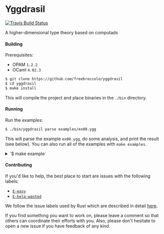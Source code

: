 # Yggdrasil

[![Travis Build Status](https://travis-ci.org/freebroccolo/yggdrasil.svg?branch=master)](https://travis-ci.org/freebroccolo/yggdrasil)

A higher-dimensional type theory based on computads

#### Building

Prerequisites:

* OPAM `1.2.2`
* OCaml `4.02.3`

```sh
$ git clone https://github.com/freebroccolo/yggdrasil
$ cd yggdrasil
$ make install
```

This will compile the project and place binaries in the `./bin` directory.

#### Running

Run the examples:

```sh
$ ./bin/yggdrasil parse examples/ex00.ygg
```

This will parse the example `ex00.ygg`, do some analysis, and print the result
(see below). You can also run all of the examples with `make examples`.

<details>
  <summary>`$ make example`</summary>
<pre>
term: bool
type: type

term: (not ff)
type: bool

term: (not tt)
type: bool

term: (and ff ff)
type: bool

term: (and (and tt tt) ff)
type: bool

term: (and (and tt tt) tt)
type: bool

term: (and (and tt tt) (not ff))
type: bool

term: and/eta
type: (λ [(∂ x bool) (∂ y bool)] (and x y))

term: (λ (∂ x bool) (not x))
type: (-> bool bool)

term: (λ [(∂ x bool) (∂ y bool)] (and x y))
type: (-> [bool bool] bool)

term: (λ (∂ x bool) (λ (∂ y bool) (and x y)))
type: (-> [bool bool] bool)

computad:

  cells:
    [0] (∂ bool type)
    [1] (∂ ff bool)
    [1] (∂ tt bool)
    [1] (∂ not (-> bool bool))
    [1] (∂ and (-> [bool bool] bool))
    [2] (∂ and/eta (λ [(∂ x bool) (∂ y bool)] (and x y)))
    [2] (∂ and/ff/ff (-> (and ff ff) ff))
    [2] (∂ and/ff/tt (-> (and ff tt) ff))
    [2] (∂ and/tt/ff (-> (and tt ff) ff))
    [2] (∂ and/tt/tt (-> (and tt tt) tt))
    [2] (∂ not/ff (-> (not ff) tt))
    [2] (∂ not/tt (-> (not tt) ff))

  rules:
    and ≜
      [ff, ff] => ff
      [ff, tt] => ff
      [tt, ff] => ff
      [tt, tt] => tt
    not ≜
      ff => tt
      tt => ff
</pre>
</details>

#### Contributing

If you'd like to help, the best place to start are issues with the following labels:

* [`E-easy`](https://github.com/freebroccolo/yggdrasil/issues?q=is%3Aissue+is%3Aopen+label%3AE-easy)
* [`E-help-wanted`](https://github.com/freebroccolo/yggdrasil/issues?q=is%3Aissue+is%3Aopen+label%3AE-help-wanted)

We follow the issue labels used by Rust which are described in detail
[here](https://github.com/rust-lang/rust/blob/master/CONTRIBUTING.md#issue-triage).

If you find something you want to work on, please leave a comment so that others
can coordinate their efforts with you. Also, please don't hesitate to open a new
issue if you have feedback of any kind.
